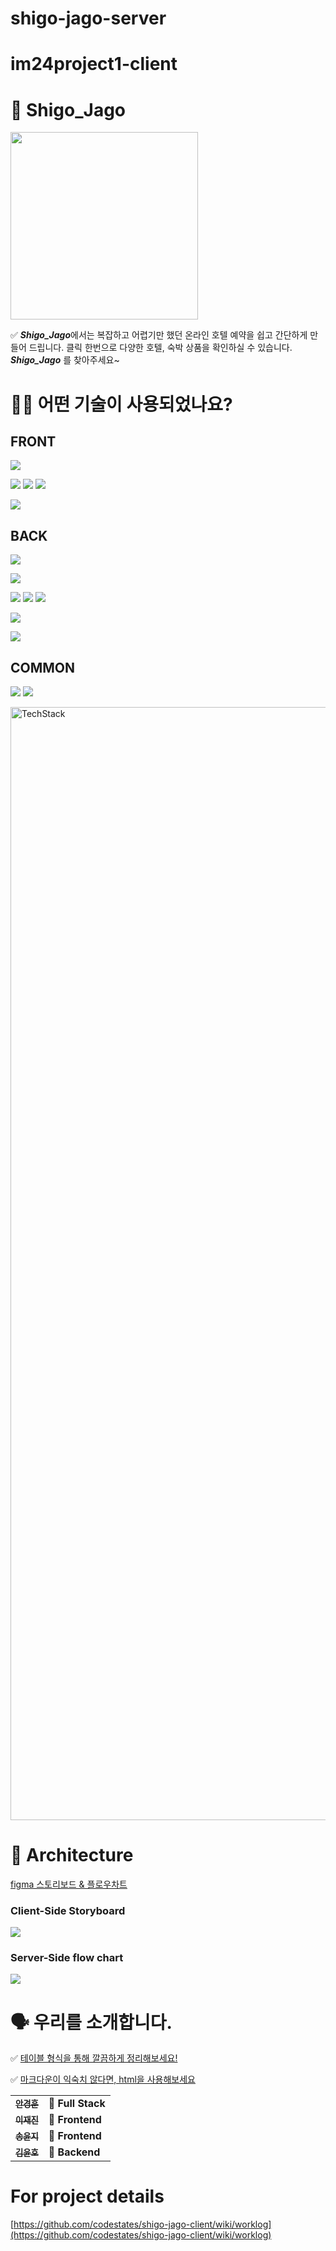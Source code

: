 # shigo-jago-server

# im24project1-client


# 🏨 Shigo_Jago
<img src=https://images.velog.io/images/unow30/post/afbafee0-755e-4f7a-ad94-d829525a0fd2/sgjg.5d67b1ad.png width=300 height=300 />

✅ 
***Shigo_Jago***에서는 복잡하고 어렵기만 했던 온라인 호텔 예약을 쉽고 간단하게 만들어 드립니다. 클릭 한번으로 다양한 호텔, 숙박 상품을 확인하실 수 있습니다.
***Shigo_Jago*** 를 찾아주세요~


# 🕵🏼 어떤 기술이 사용되었나요?

## FRONT
![](https://img.shields.io/badge/FRONT-Javascript-F7DF1E?style=for-the-badge&logo=JavaScript)

![](https://img.shields.io/badge/FRONT-React-61DAFB?style=for-the-badge&logo=React) ![](https://img.shields.io/badge/FRONT-React--dom-61DAFB?style=for-the-badge&logo=React) ![](https://img.shields.io/badge/FRONT-react--script-61DAFB?style=for-the-badge&logo=React) 

![](https://img.shields.io/badge/FRONT-react--router--dom-CA4245?style=for-the-badge&logo=react-router)

## BACK
![](https://img.shields.io/badge/BACK-Node.JS-339933?style=for-the-badge&logo=Node.js)

![](https://img.shields.io/badge/BACK-my--sql-4479A1?style=for-the-badge&logo=mysql)

![](https://img.shields.io/badge/BACK-EC2-FF9900?style=for-the-badge&logo=) ![](https://img.shields.io/badge/BACK-RDS-FF9900?style=for-the-badge&logo=) ![](https://img.shields.io/badge/BACK-S3-FF9900?style=for-the-badge&logo=)

![](https://img.shields.io/badge/BACK-Express-092E20?style=for-the-badge)

![](https://img.shields.io/badge/BACK-sequelize-092E20?style=for-the-badge&logo=sequelize)

## COMMON

![](https://img.shields.io/badge/FRONT/Back-axios-white?style=for-the-badge) ![](https://img.shields.io/badge/FRONT/Back-dotenv-white?style=for-the-badge)

<img width="1781" alt="TechStack" src="https://images.velog.io/images/unow30/post/6f584ab5-2ac3-421f-b2bd-aa85a8c29e31/%ED%99%94%EB%A9%B4%20%EC%BA%A1%EC%B2%98%202021-01-01%20215107.png">

# 🔨 Architecture

[figma 스토리보드 & 플로우차트](https://www.figma.com/file/mlvRqzZFrmZyHqHwxrBjod/shigo-jago?node-id=0%3A1)

### Client-Side Storyboard 

![](https://images.velog.io/images/unow30/post/a19b55ec-2ffb-498b-b9e9-cbf339e4b017/image.png)

### Server-Side flow chart
![](https://images.velog.io/images/unow30/post/81b010bc-57a9-4149-b2d6-42487ac00d8a/image.png)


# 🗣 우리를 소개합니다.

✅ [테이블 형식을 통해 깔끔하게 정리해보세요!](https://www.markdownguide.org/cheat-sheet/)

✅ [마크다운이 익숙치 않다면, html을 사용해보세요](https://www.w3schools.com/tags/tag_table.asp)
<table>
  <tbody>
    <tr>
      <td align="center">
        <a href="https://github.com/urusara13">
          <sub>
            <b>안경훈</b>
          </sub>
        </a>
        <br>
      </td>
      <td>
        <strong>🚩 Full Stack</strong>
      </td>
    </tr>
     <tr>
      <td align="center">
        <a href="https://github.com/jaejin1027">
          <sub>
            <b>이재진</b>
          </sub>
        </a>
        <br>
      </td>
      <td>
        <strong>🏁 Frontend</strong>
      </td>
    </tr>
      <td align="center">
        <a href="https://github.com/Youn-Ji">
          <sub>
            <b>송윤지</b>
          </sub>
        </a>
        <br>
      </td>
      <td>
        <strong>🏁 Frontend</strong>
      </td>
    </tr>
    <tr>
      <td align="center">
        <a href="https://github.com/unow30?tab=repositories">
          <sub>
            <b>김윤호</b>
          </sub>
        </a>
        <br>
      </td>
      <td>
        <strong>🏴 Backend</strong>
      </td>
    </tr>
    <tr>
  </tbody>
</table>



# For project details

[https://github.com/codestates/shigo-jago-client/wiki/worklog](https://github.com/codestates/shigo-jago-client/wiki/worklog)
